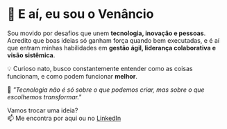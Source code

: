 # 👋 E aí, eu sou o Venâncio

Sou movido por desafios que unem **tecnologia, inovação e pessoas**. Acredito que boas ideias só ganham força quando bem executadas, e é aí que entram minhas habilidades em **gestão ágil, liderança colaborativa e visão sistêmica**.

💡 Curioso nato, busco constantemente entender como as coisas funcionam, e como podem funcionar **melhor**.

🧠 _"Tecnologia não é só sobre o que podemos criar, mas sobre o que escolhemos transformar."_

Vamos trocar uma ideia?  
📫 Me encontra por aqui ou no [LinkedIn](https://www.linkedin.com/in/venancio-oliveira/)

<!--
**venanciolvr/venanciolvr** is a ✨ _special_ ✨ repository because its `README.md` (this file) appears on your GitHub profile.


